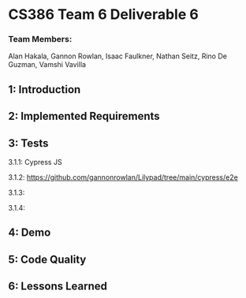 # CS386 Team 6 Deliverable 6

### Team Members:
Alan Hakala, Gannon Rowlan, Isaac Faulkner, Nathan Seitz, Rino De Guzman, Vamshi Vavilla

## 1: Introduction

## 2: Implemented Requirements

## 3: Tests
3.1.1: Cypress JS

3.1.2: https://github.com/gannonrowlan/Lilypad/tree/main/cypress/e2e

3.1.3: 

3.1.4: 

## 4: Demo

## 5: Code Quality

## 6: Lessons Learned
